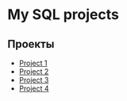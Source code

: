 # My SQL projects

## Проекты

* [Project 1](https://github.com/Ursekov/SQL-for-MIPT/tree/master/Project%201)
* [Project 2](https://github.com/Ursekov/SQL-for-MIPT/tree/master/Project%202)
* [Project 3](https://github.com/Ursekov/SQL-for-MIPT/tree/master/Project%203)
* [Project 4](https://github.com/Ursekov/SQL-for-MIPT/tree/master/Project%204)